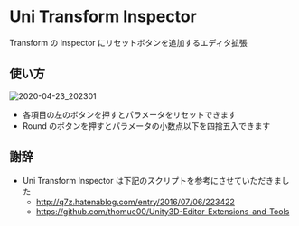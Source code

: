 # Uni Transform Inspector

Transform の Inspector にリセットボタンを追加するエディタ拡張

## 使い方

![2020-04-23_202301](https://user-images.githubusercontent.com/6134875/80093877-40676180-85a0-11ea-86d1-0e80864bde81.png)

* 各項目の左のボタンを押すとパラメータをリセットできます  
* Round のボタンを押すとパラメータの小数点以下を四捨五入できます  

## 謝辞

* Uni Transform Inspector は下記のスクリプトを参考にさせていただきました  
    * http://q7z.hatenablog.com/entry/2016/07/06/223422  
    * https://github.com/thomue00/Unity3D-Editor-Extensions-and-Tools  
